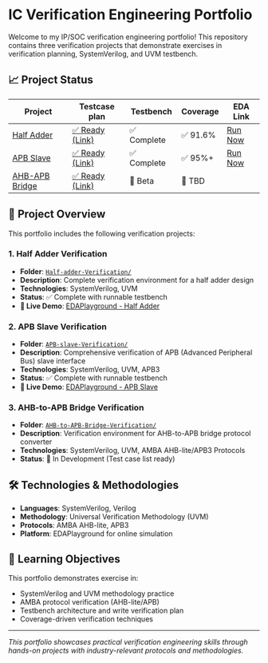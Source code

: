 # IC Verification Engineering Portfolio

Welcome to my IP/SOC verification engineering portfolio! This repository contains three verification projects that demonstrate exercises in verification planning, SystemVerilog, and UVM testbench.

## 📈 Project Status

| Project | Testcase plan | Testbench | Coverage | EDA Link |
|---------|-----------|----------|---------------|----------|
| [Half Adder](https://github.com/chenshowa/IC-Verification-Portfolio/tree/main/Half-adder-Verification) | [✅ Ready (Link)](https://github.com/chenshowa/IC-Verification-Portfolio/blob/main/Half-adder-Verification/testcase_plan.pdf)| ✅ Complete | ✅ 91.6%  | [Run Now](https://www.edaplayground.com/x/CPq6) |
| [APB Slave](https://github.com/chenshowa/IC-Verification-Portfolio/tree/main/APB-slave-Verification) | [✅ Ready (Link)](https://github.com/chenshowa/IC-Verification-Portfolio/blob/main/APB-slave-Verification/testcase_plan.pdf)| ✅ Complete | ✅ 95%+  | [Run Now](https://www.edaplayground.com/x/7_3E) |
| [AHB-APB Bridge](https://github.com/chenshowa/IC-Verification-Portfolio/tree/main/AHB-to-APB-Bridge-Verification) | [✅ Ready (Link)](https://github.com/chenshowa/IC-Verification-Portfolio/blob/main/AHB-to-APB-Bridge-Verification/testcase_plan.xlsx)| 🚧 Beta | 🚧 TBD  |  |


## 📁 Project Overview

This portfolio includes the following verification projects:

### 1. Half Adder Verification
- **Folder**: [`Half-adder-Verification/`](https://github.com/chenshowa/IC-Verification-Portfolio/tree/main/Half-adder-Verification)
- **Description**: Complete verification environment for a half adder design
- **Technologies**: SystemVerilog, UVM
- **Status**: ✅ Complete with runnable testbench
- **🔗 Live Demo**: [EDAPlayground - Half Adder](https://www.edaplayground.com/x/CPq6)

### 2. APB Slave Verification  
- **Folder**: [`APB-slave-Verification/`](https://github.com/chenshowa/IC-Verification-Portfolio/tree/main/APB-slave-Verification)
- **Description**: Comprehensive verification of APB (Advanced Peripheral Bus) slave interface
- **Technologies**: SystemVerilog, UVM, APB3
- **Status**: ✅ Complete with runnable testbench
- **🔗 Live Demo**: [EDAPlayground - APB Slave](https://www.edaplayground.com/x/7_3E)

### 3. AHB-to-APB Bridge Verification
- **Folder**: [`AHB-to-APB-Bridge-Verification/`](https://github.com/chenshowa/IC-Verification-Portfolio/tree/main/AHB-to-APB-Bridge-Verification)
- **Description**: Verification environment for AHB-to-APB bridge protocol converter
- **Technologies**: SystemVerilog, UVM, AMBA AHB-lite/APB3 Protocols
- **Status**: 🚧 In Development (Test case list ready)


## 🛠️ Technologies & Methodologies

- **Languages**: SystemVerilog, Verilog
- **Methodology**: Universal Verification Methodology (UVM)
- **Protocols**: AMBA AHB-lite,  APB3
- **Platform**: EDAPlayground for online simulation

## 🎯 Learning Objectives

This portfolio demonstrates exercise in:
- SystemVerilog and UVM methodology practice
- AMBA protocol verification (AHB-lite/APB)
- Testbench architecture and write verification plan
- Coverage-driven verification techniques






---

*This portfolio showcases practical verification engineering skills through hands-on projects with industry-relevant protocols and methodologies.*
